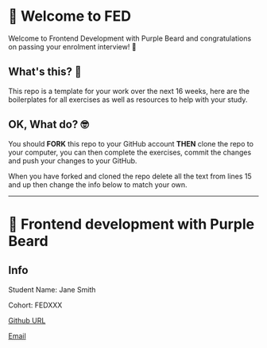 # 🚀 Welcome to FED

Welcome to Frontend Development with Purple Beard and congratulations on passing your enrolment interview! 🥳

## What's this? 🤔

This repo is a template for your work over the next 16 weeks, here are the boilerplates for all exercises as well as resources to help with your study.

## OK, What do? 🤓

You should **FORK** this repo to your GitHub account **THEN** clone the repo to your computer, you can then complete the exercises, commit the changes and push your changes to your GitHub.

When you have forked and cloned the repo delete all the text from lines 15 and up then change the info below to match your own.

---

# 🚀 Frontend development with Purple Beard

## Info

Student Name: Jane Smith

Cohort: FEDXXX

[Github URL](https://github.com/username)

[Email](mailto:here@there.com)
